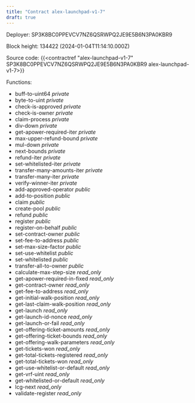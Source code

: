 ```yaml
---
title: "Contract alex-launchpad-v1-7"
draft: true
---
```

Deployer: SP3K8BC0PPEVCV7NZ6QSRWPQ2JE9E5B6N3PA0KBR9


 



Block height: 134422 (2024-01-04T11:14:10.000Z)

Source code: {{<contractref "alex-launchpad-v1-7" SP3K8BC0PPEVCV7NZ6QSRWPQ2JE9E5B6N3PA0KBR9 alex-launchpad-v1-7>}}

Functions:

* buff-to-uint64 _private_
* byte-to-uint _private_
* check-is-approved _private_
* check-is-owner _private_
* claim-process _private_
* div-down _private_
* get-apower-required-iter _private_
* max-upper-refund-bound _private_
* mul-down _private_
* next-bounds _private_
* refund-iter _private_
* set-whitelisted-iter _private_
* transfer-many-amounts-iter _private_
* transfer-many-iter _private_
* verify-winner-iter _private_
* add-approved-operator _public_
* add-to-position _public_
* claim _public_
* create-pool _public_
* refund _public_
* register _public_
* register-on-behalf _public_
* set-contract-owner _public_
* set-fee-to-address _public_
* set-max-size-factor _public_
* set-use-whitelist _public_
* set-whitelisted _public_
* transfer-all-to-owner _public_
* calculate-max-step-size _read_only_
* get-apower-required-in-fixed _read_only_
* get-contract-owner _read_only_
* get-fee-to-address _read_only_
* get-initial-walk-position _read_only_
* get-last-claim-walk-position _read_only_
* get-launch _read_only_
* get-launch-id-nonce _read_only_
* get-launch-or-fail _read_only_
* get-offering-ticket-amounts _read_only_
* get-offering-ticket-bounds _read_only_
* get-offering-walk-parameters _read_only_
* get-tickets-won _read_only_
* get-total-tickets-registered _read_only_
* get-total-tickets-won _read_only_
* get-use-whitelist-or-default _read_only_
* get-vrf-uint _read_only_
* get-whitelisted-or-default _read_only_
* lcg-next _read_only_
* validate-register _read_only_
